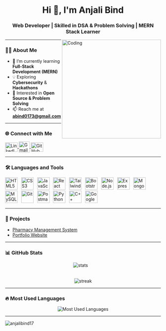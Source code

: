 <h1 align="center">Hi 👋, I'm Anjali Bind</h1>
<h3 align="center">Web Developer | Skilled in DSA & Problem Solving | MERN Stack Learner</h3>

<img align="right" alt="Coding" width="320" src="https://github.com/user-attachments/assets/e0d58a3c-b1f9-460d-806c-1b922d0a928e" />

---

### 👩‍💻 About Me  
- 🌱 I’m currently learning **Full-Stack Development (MERN)**  
- 💡 Exploring **Cybersecurity** & **Hackathons**  
- 🚀 Interested in **Open Source & Problem Solving**  
- 📫 Reach me at **abind0173@gmail.com**

---

### 🌐 Connect with Me  
<p align="left">
  <a href="https://www.linkedin.com/in/anjali-bind/" target="_blank">
    <img align="center" src="https://raw.githubusercontent.com/rahuldkjain/github-profile-readme-generator/master/src/images/icons/Social/linked-in-alt.svg" alt="LinkedIn" height="30" width="40" />
  </a>
  <a href="mailto:abind0173@gmail.com" target="_blank">
    <img align="center" src="https://upload.wikimedia.org/wikipedia/commons/4/4e/Gmail_Icon.png" alt="Gmail" height="35" width="35" />
  </a>
  <a href="https://github.com/anjalibind17" target="_blank">
    <img align="center" src="https://raw.githubusercontent.com/rahuldkjain/github-profile-readme-generator/master/src/images/icons/Social/github.svg" alt="GitHub" height="30" width="40" />
  </a>
</p>

---

### 🛠️ Languages and Tools  
<p align="left"> 
  <a href="https://www.w3.org/html/" target="_blank"><img src="https://skillicons.dev/icons?i=html" alt="HTML5" width="40" height="40"/></a>&nbsp;&nbsp;
  <a href="https://www.w3schools.com/css/" target="_blank"><img src="https://skillicons.dev/icons?i=css" alt="CSS3" width="40" height="40"/></a>&nbsp;&nbsp;
  <a href="https://developer.mozilla.org/en-US/docs/Web/JavaScript" target="_blank"><img src="https://skillicons.dev/icons?i=javascript" alt="JavaScript" width="40" height="40"/></a>&nbsp;&nbsp;
  <a href="https://reactjs.org/" target="_blank"><img src="https://skillicons.dev/icons?i=react" alt="React" width="40" height="40"/></a>&nbsp;&nbsp;
  <a href="https://tailwindcss.com/" target="_blank"><img src="https://skillicons.dev/icons?i=tailwind" alt="TailwindCSS" width="40" height="40"/></a>&nbsp;&nbsp;
  <a href="https://getbootstrap.com" target="_blank"><img src="https://skillicons.dev/icons?i=bootstrap" alt="Bootstrap" width="40" height="40"/></a>&nbsp;&nbsp;
  <a href="https://nodejs.org" target="_blank"><img src="https://skillicons.dev/icons?i=nodejs" alt="Node.js" width="40" height="40"/></a>&nbsp;&nbsp;
  <a href="https://expressjs.com" target="_blank"><img src="https://skillicons.dev/icons?i=express" alt="Express.js" width="40" height="40"/></a>&nbsp;&nbsp;
  <a href="https://www.mongodb.com/" target="_blank"><img src="https://skillicons.dev/icons?i=mongodb" alt="MongoDB" width="40" height="40"/></a>&nbsp;&nbsp;
  <a href="https://www.mysql.com/" target="_blank"><img src="https://skillicons.dev/icons?i=mysql" alt="MySQL" width="40" height="40"/></a>&nbsp;&nbsp;
  <a href="https://git-scm.com/" target="_blank"><img src="https://skillicons.dev/icons?i=git" alt="Git" width="40" height="40"/></a>&nbsp;&nbsp;
  <a href="https://postman.com" target="_blank"><img src="https://skillicons.dev/icons?i=postman" alt="Postman" width="40" height="40"/></a>&nbsp;&nbsp;
  <a href="https://www.python.org" target="_blank"><img src="https://skillicons.dev/icons?i=python" alt="Python" width="40" height="40"/></a>&nbsp;&nbsp;
  <a href="https://www.w3schools.com/cpp/" target="_blank"><img src="https://skillicons.dev/icons?i=cpp" alt="C++" width="40" height="40"/></a>&nbsp;&nbsp;
  <a href="https://cloud.google.com" target="_blank"><img src="https://skillicons.dev/icons?i=gcp" alt="Google Cloud" width="40" height="40"/></a>
</p>

---

### 🚀 Projects  
- [Pharmacy Management System](https://github.com/anjalibind17/pharmacy-management)  
- [Portfolio Website](https://anjalibind17.github.io/)  

---

### 📊 GitHub Stats  
<p align="center" >
  <img src="https://github-readme-stats.vercel.app/api?username=anjalibind17&show_icons=true&theme=tokyonight" alt="stats" />
  &nbsp;&nbsp;&nbsp;
  <br>
  <br>
  <br>
  <img  src="https://github-readme-streak-stats.herokuapp.com/?user=anjalibind17&theme=tokyonight" alt="streak" />
</p>

---

### 🔥 Most Used Languages  
<p align="center">
  <img src="https://github-readme-stats.vercel.app/api/top-langs/?username=anjalibind17&layout=compact&theme=tokyonight" alt="Most Used Languages" />
</p>

---

<p align="left">
  <img src="https://komarev.com/ghpvc/?username=anjalibind17&label=Profile%20views&color=0e75b6&style=flat" alt="anjalibind17" />
</p>
